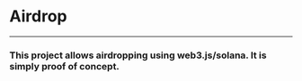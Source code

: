 # Airdrop

---

### This project allows airdropping using web3.js/solana. It is simply proof of concept.